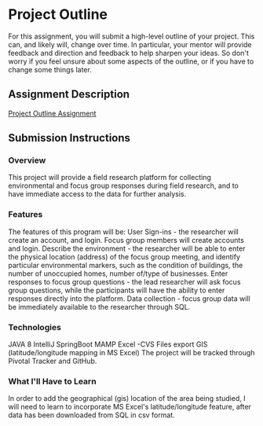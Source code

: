 # Project Outline
For this assignment, you will submit a high-level outline of your project. This can, and likely will, change over time. In particular, your mentor will provide feedback and direction and feedback to help sharpen your ideas. So don't worry if you feel unsure about some aspects of the outline, or if you have to change some things later.

## Assignment Description
[Project Outline Assignment](https://education.launchcode.org/liftoff/assignments/project-outline/)

## Submission Instructions

### Overview
This project will provide a field research platform for collecting environmental and focus group responses during field research, and to have immediate access to the data for further analysis.

### Features
The features of this program will be:
User Sign-ins - the researcher will create an account, and login.  Focus group members will create accounts and login.
Describe the environment - the researcher will be able to enter the physical location (address) of the focus group meeting, and identify particular environmental markers, such as the condition of buildings, the number of unoccupied homes, number of/type of businesses.
Enter responses to focus group questions - the lead researcher will ask focus group questions, while the participants will have the ability to enter responses directly into the platform.
Data collection - focus group data will be immediately available to the researcher through SQL.

### Technologies
JAVA 8
IntelliJ
SpringBoot
MAMP
Excel -CVS Files export
GIS (latitude/longitude mapping in MS Excel)
The project will be tracked through Pivotal Tracker and GitHub.

### What I'll Have to Learn
In order to add the geographical (gis) location of the area being studied, I will need to learn to incorporate MS Excel's latitude/longitude feature, after data has been downloaded from SQL in csv format.
